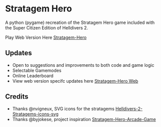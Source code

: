 # Stratagem Hero

A python (pygame) recreation of the Stratagem Hero game included with the Super Citizen Edition of Helldivers 2.

Play Web Version Here [Stratagem-Hero](https://theoriseconcepts.github.io/Stratagem-Hero/index.html)

## Updates

- Open to suggestions and improvements to both code and game logic
- Selectable Gamemodes
- Online Leaderboard
- View web version specifc updates here [Stratagem-Hero Web](https://github.com/TheoriseConcepts/TheoriseConcepts.github.io/tree/main)

## Credits

- Thanks @nvigneux, SVG icons for the stratagems [Helldivers-2-Stratagems-icons-svg](https://github.com/nvigneux/Helldivers-2-Stratagems-icons-svg)
- Thanks @byjokese, project inspiration [Stratagem-Hero-Arcade-Game](https://github.com/byjokese/stratagem-hero)
